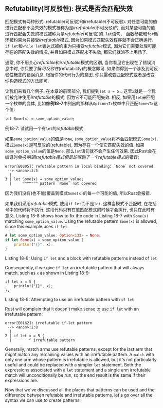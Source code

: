 ## Refutability(可反驳性): 模式是否会匹配失效

匹配模式有两种形式: refutable(可反驳)和irrefutable(不可反驳). 对任意可能的值进行匹配都不会失效的模式被称为是*irrefutable*(不可反驳)的, 而对某些可能的值进行匹配会失效的模式被称为是*refutable*(可反驳)的.
`let`语句、 函数参数和`for`循环被约束为只接受*irrefutable*模式, 因为如果模式匹配失效程序就不会正确运行. `if let`和`while let`表达式被约束为只接受*refutable*模式, 因为它们需要处理可能存在的匹配失效的情况, 并且如果模式匹配永不失效, 那它们就派不上用场了.

通常, 你不用关心*refutable*和*irrefutable*模式的区别, 当你看见它出现在了错误消息中时, 你只要了解*可反驳性*(refutability)的概念即可. 如果你得到一个涉及到可反驳性概念的错误消息, 根据你的代码行为的意图, 你只需改变匹配模式或者是改变你构造模式的方法即可.

让我们来看几个例子. 在本章的前面部分, 我们提到`let x = 5;`. 这里`x`就是一个我们被允许使用*irrefutable*的模式: 因为它不可能匹配失效. 相反, 如果用`let`来匹配一个枚举的变体, 比如像**例18-7**中列出的那样从`Option<T>`枚举中只匹配`Some<T>`这个值:

```rust,ignore
let Some(x) = some_option_value;
```

<span class="caption">例18-7: 试试用一个有`let`的*refutable*模式</span>

如果`some_option_value`的值是`None`, `some_option_value`将不会匹配模式`Some(x)`. 模式`Some(x)`是可反驳的(refutable), 因为存在一个使它匹配失效的值. 如果`some_option_value`的值是`None`, 那么`let`语句就不会产生任何效果. 因此Rust会在编译时会报*期望irrefutable模式但是却得到了一个refutable模式*的错误:

```text
error[E0005]: refutable pattern in local binding: `None` not covered
 --> <anon>:3:5
  |
3 | let Some(x) = some_option_value;
  |     ^^^^^^^ pattern `None` not covered
```

因为我们没有(也不能)覆盖到模式`Some(x)`的每一个可能的值, 所以Rust会报错.

如果我们采用*refutable*模式, 使用`if let`而不是`let`. 这样当模式不匹配时, 在花括号中的代码将不执行, 这段代码只有在值匹配模式的时候才会执行, 也只在此时有意义. Listing 18-8 shows how to fix the code in Listing 18-7 with `Some(x)`
matching `some_option_value`. Using the refutable pattern `Some(x)` is allowed,
since this example uses `if let`:

```rust
# let some_option_value: Option<i32> = None;
if let Some(x) = some_option_value {
    println!("{}", x);
}
```

<span class="caption">Listing 18-8: Using `if let` and a block with refutable
patterns instead of `let`</span>

Consequently, if we give `if let` an irrefutable pattern that will always match,
such as `x` as shown in Listing 18-9:

```rust,ignore
if let x = 5 {
    println!("{}", x);
};
```

<span class="caption">Listing 18-9: Attempting to use an irrefutable pattern
with `if let`</span>

Rust will complain that it doesn't make sense to use `if let` with an
irrefutable pattern:

```text
error[E0162]: irrefutable if-let pattern
 --> <anon>:2:8
  |
2 | if let x = 5 {
  |        ^ irrefutable pattern
```

Generally, match arms use refutable patterns, except for the last arm that
might match any remaining values with an irrefutable pattern. A `match` with
only one arm whose pattern is irrefutable is allowed, but it's not particularly
useful and could be replaced with a simpler `let` statement. Both the expressions
associated with a `let` statement and a single arm irrefutable match will
unconditionally be run, so the end result is the same if their expressions are.

Now that we've discussed all the places that patterns can be used and the
difference between refutable and irrefutable patterns, let's go over all the
syntax we can use to create patterns.
